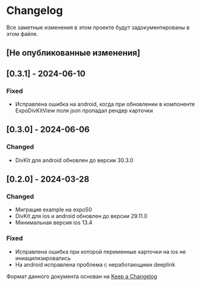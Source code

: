 # Changelog

Все заметные изменения в этом проекте будут задокументированы в этом файле.

## [Не опубликованные изменения]

## [0.3.1] - 2024-06-10
### Fixed
- Исправлена ошибка на android, когда при обновлении в компоненте ExpoDivKitView поля json пропадал рендер карточки

## [0.3.0] - 2024-06-06
### Changed
- DivKit для android обновлен до версии 30.3.0

## [0.2.0] - 2024-03-28
### Changed
- Миграция example на expo50
- DivKit для ios и android обновлен до версии 29.11.0
- Минимальная версия ios 13.4

### Fixed
- Исправлена ошибка при которой переменные карточки на ios не иниацилизировались
- На android исправлена проблема с неработающими deeplink

Формат данного документа основан на [Keep a Changelog](https://keepachangelog.com/en/1.0.0/)
